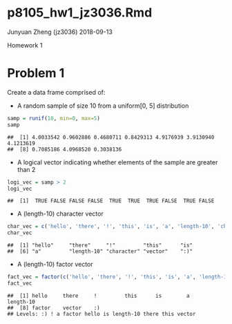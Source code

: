 p8105\_hw1\_jz3036.Rmd
================
Junyuan Zheng (jz3036)
2018-09-13

Homework 1

Problem 1
=========

Create a data frame comprised of:

-   A random sample of size 10 from a uniform\[0, 5\] distribution

``` r
samp = runif(10, min=0, max=5)
samp
```

    ##  [1] 4.0033542 0.9602886 0.4680711 0.8429313 4.9176939 3.9130940 4.1213619
    ##  [8] 0.7085186 4.0968520 0.3038136

-   A logical vector indicating whether elements of the sample are greater than 2

``` r
logi_vec = samp > 2
logi_vec
```

    ##  [1]  TRUE FALSE FALSE FALSE  TRUE  TRUE  TRUE FALSE  TRUE FALSE

-   A (length-10) character vector

``` r
char_vec = c('hello', 'there', '!', 'this', 'is', 'a', 'length-10', 'character', 'vector', ':)')
char_vec
```

    ##  [1] "hello"     "there"     "!"         "this"      "is"       
    ##  [6] "a"         "length-10" "character" "vector"    ":)"

-   A (length-10) factor vector

``` r
fact_vec = factor(c('hello', 'there', '!', 'this', 'is', 'a', 'length-10', 'factor', 'vector', ':)'))
fact_vec
```

    ##  [1] hello     there     !         this      is        a         length-10
    ##  [8] factor    vector    :)       
    ## Levels: :) ! a factor hello is length-10 there this vector
